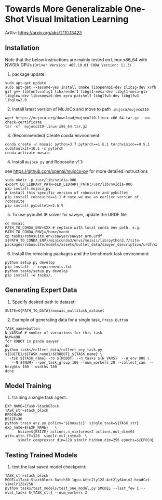 # Towards More Generalizable One-Shot Visual Imitation Learning
ArXiv: https://arxiv.org/abs/2110.13423

## Installation
Note that the below instructions are mainly tested on Linux x86_64 with NVIDIA GPUs (`Driver Version: 465.19.01 CUDA Version: 11.3`) 
1. package update:
```
sudo apt-get update
sudo apt-get --assume-yes install cmake libopenmpi-dev zlib1g-dev xvfb git g++ libfontconfig1 libxrender1 libgl1-mesa-dev libgl1-mesa-glx libglew-dev libosmesa6-dev xpra patchelf libglfw3-dev libglfw3 libglew2.0
```
2. Install latest version of MuJoCo and move to path `.mujoco/mujoco210`

```
wget https://mujoco.org/download/mujoco210-linux-x86_64.tar.gz --no-check-certificate
tar -xf  mujoco210-linux-x86_64.tar.gz
```
3. (Recommended) Create conda environment:
```
conda create -n mosaic python=3.7 pytorch==1.8.1 torchvision==0.9.1 cudatoolkit=10.1 -c pytorch 
conda activate mosaic
```
4. Install `mujoco_py` and Robosuite v1.1:

see https://github.com/openai/mujoco-py for more detailed instructions
```
sudo mkdir -p /usr/lib/nvidia-000
export LD_LIBRARY_PATH=$LD_LIBRARY_PATH:/usr/lib/nvidia-000
pip install mujoco_py 
# install this specific version of robosuite and pybullet
pip install robosuite==1.1 # note we use an earlier version of robosuite
pip install pybullet==2.6.9
```
5. To use pybullet IK solver for sawyer, update the URDF file
```
cd mosaic 
PATH_TO_CONDA_ENV=XXX # replace with local conda env path, e.g. PATH_TO_CONDA_ENV}=/home/mandi
cp tasks/robosuite_env/sawyer/sawyer_arm.urdf ${PATH_TO_CONDA_ENV}/miniconda3/envs/mosaic/lib/python3.7/site-packages/robosuite/models/assets/bullet_data/sawyer_description/urdf/sawyer_arm.urdf 
```

6. Install the remaining packages and the benchmark task environment:
```
python setup.py develop
pip install -r requirements.txt
python tasks/setup.py develop
pip install -e tasks/.
```
## Generating Expert Data
1. Specify desired path to dataset:
```
SUITE=${PATH_TO_DATA}/mosaic_multitask_dataset
```
2. Example of generating data for a single task, `Press Button`
```
TASK_name=button
N_VARS=6 # number of variations for this task
NUM=600
for ROBOT in panda sawyer
do 
python tasks/collect_data/collect_any_task.py ${SUITE}/${TASK_name}/${ROBOT}_${TASK_name} \
  -tsk ${TASK_name} -ro ${ROBOT} --n_tasks ${N_VARS}  --n_env 800 \
   --N ${NUM} --per_task_group 100 --num_workers 20 --collect_cam  --heights 100 --widths 180
done 
```


## Model Training 
1. training a single task agent:
```
EXP_NAME=1Task-StackBlock
TASK_str=stack_block
EPOCH=20
BSIZE=30
python train_any.py policy='${mosaic}' single_task=${TASK_str} exp_name=${EXP_NAME}   \
      bsize=${BSIZE} actions.n_mixtures=2 actions.out_dim=64 attn.attn_ff=128  simclr.mul_intm=0  \
      simclr.compressor_dim=128 simclr.hidden_dim=256 epochs=${EPOCH}
```
## Testing Trained Models
1. test the last saved model checkpoint:
```
TASK_str=stack_block
MODEL=1Task-StackBlock-Batch30-1gpu-Attn2ly128-Act2ly64mix2-headCat-simclr128x256
python tasks/test_models/test_one_model.py $MODEL --last_few 1 --eval_tasks ${TASK_str} --num_workers 3
```
